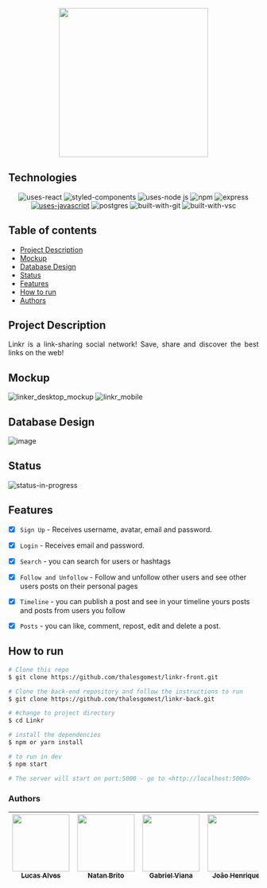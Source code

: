 <p align="center">
<img width=300px src="https://user-images.githubusercontent.com/97575616/176687293-738d5f37-20db-4c80-9762-1a79d4e75d2d.png" >
</p>

## Technologies
<div align=center>

![uses-react](https://img.shields.io/badge/REACT-20232A?style=for-the-badge&logo=react&logoColor=61DAFB)
![styled-components](https://img.shields.io/badge/styled--components-DB7093?style=for-the-badge&logo=styled-components&logoColor=white)
![uses-node js](https://img.shields.io/badge/Node.js-43853D?style=for-the-badge&logo=node.js&logoColor=white)
![npm](https://img.shields.io/badge/npm-D12228?style=for-the-badge&logo=npm)
![express](https://img.shields.io/badge/Express-000000?style=for-the-badge&logo=express&logoColor=white)
[![uses-javascript](https://img.shields.io/badge/JavaScript-F7DF1E?style=for-the-badge&logo=javascript&logoColor=black)](https://www.javascript.com)
![postgres](https://img.shields.io/badge/PostgreSQL-316192?style=for-the-badge&logo=postgresql&logoColor=white)
![built-with-git](https://img.shields.io/badge/Git-E34F26?style=for-the-badge&logo=git&logoColor=white)
![built-with-vsc](https://img.shields.io/badge/VISUAL%20STUDIO%20CODE-blue?style=for-the-badge&logo=visualstudiocode)

</div>

## Table of contents
* [Project Description](#project-description)
* [Mockup](#mockup)
* [Database Design](#database-design)
* [Status](#status)
* [Features](#features)
* [How to run](#how-to-run)
* [Authors](#authors)


## Project Description
<p align="justify">Linkr is a link-sharing social network! Save, share and discover the best links on the web!</p>

## Mockup

![linker_desktop_mockup](https://user-images.githubusercontent.com/97575616/176689387-0955055e-87fc-447f-804e-9919036ca4a2.png)
![linkr_mobile](https://user-images.githubusercontent.com/97575616/176689432-f2b7c83f-a727-411f-8bd2-492e668168df.png)

## Database Design 

![image](https://user-images.githubusercontent.com/97575616/176697525-1be08b1a-ab51-4531-891e-28320e3320b8.png)


## Status
<!-- ![status-finished](https://user-images.githubusercontent.com/97575616/152926720-d042178b-24c0-4d6b-94fb-0ccbd3c082cc.svg) -->
![status-in-progress](https://user-images.githubusercontent.com/97575616/153774620-d6a0a615-9d38-4402-ae72-20c52f8bbd5c.svg)

## Features

  - [x] `Sign Up` - Receives username, avatar, email and password.

  - [x] `Login` - Receives email and password.

  - [x] `Search` - you can search for users or hashtags

  - [x] `Follow and Unfollow` - Follow and unfollow other users and see other users posts on their personal pages

  - [x] `Timeline` - you can publish a post and see in your timeline yours posts and posts from users you follow

  - [x] `Posts` -  you can like, comment, repost, edit and delete a post.

## How to run

```bash
# Clone this repo
$ git clone https://github.com/thalesgomest/linkr-front.git

# Clone the back-end repository and follow the instructions to run
$ git clone https://github.com/thalesgomest/linkr-back.git

# #change to project directory
$ cd Linkr

# install the dependencies
$ npm or yarn install

# to run in dev
$ npm start

# The server will start on port:5000 - go to <http://localhost:5000>
```

### Authors

| [<img src="https://user-images.githubusercontent.com/97575616/176694853-98b8366e-b524-4bdc-97f1-31b42b0bba73.png" width=115><br><sub>Lucas Alves</sub>](https://github.com/LucasAlvsz) |  [<img src="https://user-images.githubusercontent.com/97575616/176695098-acb76db7-ee5c-4faf-8069-3f2b83fcdde9.jpg" width=115><br><sub>Natan Brito</sub>](https://github.com/NatanBrito) |  [<img src="https://user-images.githubusercontent.com/97575616/176696750-1681cbbd-9fbe-4797-92c5-1e883d38dfcf.png" width=115><br><sub>Gabriel Viana</sub></sub>](https://github.com/vianaz) |  [<img src="https://user-images.githubusercontent.com/97575616/176695746-91ecbf05-0e90-4398-9869-260026906610.jpg" width=115><br><sub>João Henrique</sub>](https://github.com/joaohdallago) |  [<img src="https://user-images.githubusercontent.com/97575616/176696348-2c1bf576-48cc-475c-82a3-be4f81bbcf92.png" width=115><br><sub>Thales Gomes</sub>](https://github.com/thalesgomest) 
| :---: | :---: | :---: | :---: | :---: |
 
